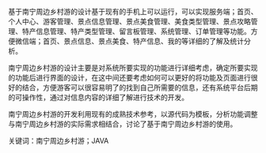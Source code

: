 基于南宁周边乡村游的设计基于现有的手机上可以运行，可以实现服务端；首页、个人中心、游客管理、景点信息管理、景点美食管理、美食类型管理、景点攻略管理、特产信息管理、特产类型管理、留言板管理、系统管理、订单管理等功能。方便微信端；首页、景点信息、景点美食、特产信息、我的等详细的了解及统计分析。

南宁周边乡村游的设计主要是对系统所要实现的功能进行详细考虑，确定所要实现的功能后进行界面的设计，在这中间还要考虑如何可以更好的将功能及页面进行很好的结合，方便游客可以很容易明了的找到自己所需要的信息，还有系统平台后期的可操作性，通过对信息内容的详细了解进行技术的开发。

南宁周边乡村游的开发利用现有的成熟技术参考，以源代码为模板，分析功能调整与南宁周边乡村游的实际需求相结合，讨论了基于南宁周边乡村游的使用。 

关键词：南宁周边乡村游；JAVA
